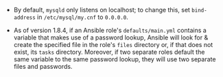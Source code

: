 - By default, `mysqld` only listens on localhost; to change this, set
  `bind-address` in `/etc/mysql/my.cnf` to `0.0.0.0`.

- As of version 1.8.4, if an Ansible role's `defaults/main.yml` contains a
  variable that makes use of a password lookup, Ansible will look for & create
  the specified file in the role's `files` directory or, if that does not
  exist, its `tasks` directory.  Moreover, if two separate roles default the
  same variable to the same password lookup, they will use two separate files
  and passwords.
